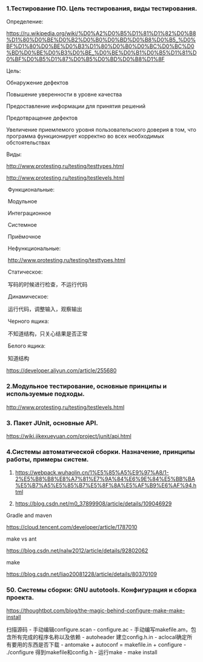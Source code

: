 ### 1.Тестирование ПО. Цель тестирования, виды тестирования.

Определение:

https://ru.wikipedia.org/wiki/%D0%A2%D0%B5%D1%81%D1%82%D0%B8%D1%80%D0%BE%D0%B2%D0%B0%D0%BD%D0%B8%D0%B5_%D0%BF%D1%80%D0%BE%D0%B3%D1%80%D0%B0%D0%BC%D0%BC%D0%BD%D0%BE%D0%B3%D0%BE_%D0%BE%D0%B1%D0%B5%D1%81%D0%BF%D0%B5%D1%87%D0%B5%D0%BD%D0%B8%D1%8F

Цель:

Обнаружение дефектов

Повышение уверенности в уровне качества

Предоставление информации для принятия решений

Предотвращение дефектов

Увеличение приемлемого уровня пользовательского доверия в том, что программа функционирует корректно во всех необходимых обстоятельствах

Виды:

http://www.protesting.ru/testing/testtypes.html

http://www.protesting.ru/testing/testlevels.html

​	Функциональные:

​		Модульное

​		Интеграционное

​		Системное

​		Приёмочное

​	Нефункциональные:

​		http://www.protesting.ru/testing/testtypes.html

​	Статическое:

​		写码的时候进行检查，不运行代码

​	Динамическое:

​		运行代码，调整输入，观察输出

​	Черного ящика:

​		不知道结构，只关心结果是否正常

​	Белого ящика:

​		知道结构

https://developer.aliyun.com/article/255680

### 2.Модульное тестирование, основные принципы и используемые подходы.

http://www.protesting.ru/testing/testlevels.html

### 3. Пакет JUnit, основные API.

https://wiki.jikexueyuan.com/project/junit/api.html

### 4.Системы автоматической сборки. Назначение, принципы работы, примеры систем.

1. https://webpack.wuhaolin.cn/1%E5%85%A5%E9%97%A8/1-2%E5%B8%B8%E8%A7%81%E7%9A%84%E6%9E%84%E5%BB%BA%E5%B7%A5%E5%85%B7%E5%8F%8A%E5%AF%B9%E6%AF%94.html

2. https://blog.csdn.net/m0_37899908/article/details/109046929

Gradle and maven

https://cloud.tencent.com/developer/article/1787010

make vs ant

https://blog.csdn.net/nalw2012/article/details/92802062

make

https://blog.csdn.net/liao20081228/article/details/80370109



### 50. Системы сборки: GNU autotools. Конфигурация и сборка проекта.

https://thoughtbot.com/blog/the-magic-behind-configure-make-make-install

扫描源码 - 手动编辑configure.scan - configure.ac - 手动编写makefile.am，包含所有完成的程序名称以及依赖 - autoheader 建立config.h.in - aclocal确定所有要用的东西是否下载 - antomake + autoconf = makefile.in + configure - ./configure 得到makefile和config.h - 运行make - make install